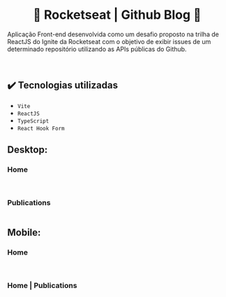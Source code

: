 <h1 align="center">👑 Rocketseat | Github Blog 👑</h1>

Aplicação Front-end desenvolvida como um desafio proposto na trilha de ReactJS do Ignite da Rocketseat com o objetivo de exibir issues de um determinado repositório utilizando as APIs públicas do Github.

<div>
  <img src="https://img.shields.io/badge/license-MIT-green" alt="" />
  <img src="https://img.shields.io/badge/version-v1.0.0-blue" alt="" />
</div>

<img src="./public/readme-images/home-desktop-01.png" alt="" />

##

## ✔️ Tecnologias utilizadas

- ``Vite``
- ``ReactJS``
- ``TypeScript``
- ``React Hook Form``

## Desktop:

### Home

<img src="./public/readme-images/home-desktop-01.png" alt="" />
<img src="./public/readme-images/home-desktop-02.png" alt="" />
<img src="./public/readme-images/home-desktop-03.png" alt="" />

### Publications

<img src="./public/readme-images/publications-desktop-01.png" alt="" />

## Mobile:

### Home

<div>
  <img src="./public/readme-images/home-mobile-01.png" alt="" />⠀⠀⠀⠀⠀⠀⠀⠀⠀
  <img src="./public/readme-images/home-mobile-02.png" alt="" />
</div>

### Home | Publications

<div>
  <img src="./public/readme-images/home-mobile-03.png" alt="" />⠀⠀⠀⠀⠀⠀⠀⠀⠀
  <img src="./public/readme-images/publications-mobile-01.png" alt="" />
</div>
